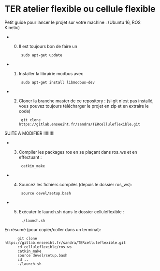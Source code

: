 # TER atelier flexible ou cellule flexible

Petit guide pour lancer le projet sur votre machine : (Ubuntu 16, ROS Kinetic)

- 0) Il est toujours bon de faire un 

          sudo apt-get update

- 1) Installer la librairie modbus avec 

          sudo apt-get install libmodbus-dev
          
- 2) Cloner la branche master de ce repository :
    (si git n'est pas installé, vous pouvez toujours télécharger le projet en zip et en extraire le code)
    
          git clone https://gitlab.enseeiht.fr/sandra/TERcelluleflexible.git
        
        
SUITE A MODIFIER !!!!!!!!!
          
- 3) Compiler les packages ros en se plaçant dans ros_ws et en effectuant :

          catkin_make
          
- 4) Sourcez les fichiers compilés (depuis le dossier ros_ws):

          source devel/setup.bash
          
- 5) Exécuter le launch.sh dans le dossier celluleflexible :

          ./launch.sh
          
En résumé (pour copier/coller dans un terminal):

          git clone https://gitlab.enseeiht.fr/sandra/TERcelluleflexible.git
          cd celluleflexible/ros_ws
          catkin_make
          source devel/setup.bash
          cd ..
          ./launch.sh
 
 
          
          
          
